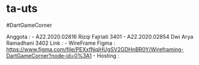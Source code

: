 # ta-uts
#DartGameCorner

Anggota : - A22.2020.02816	  Rizqi Fajriati  3401
	        - A22.2020.02854    Dwi Arya Ramadhani  3402
Link : - WireFrame Figma : https://www.figma.com/file/PEXxfNqjHUgSV2GDHnBR0Y/Wireframing-DartGameCorner?node-id=0%3A1
       - Hosting : 

